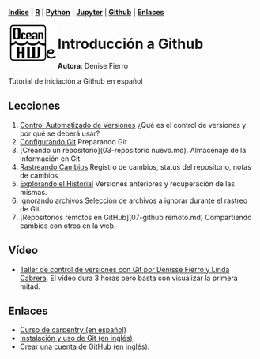 <p align="left">
<strong><a href="../Indice.md">Indice</a></strong>
|
<strong><a href="../Intro a R/R.md">R</a></strong>
|
<strong><a href="../Intro a Python/Python.md">Python</a></strong>
|
<strong><a href="../Intro a Jupyter/Jupyter.md">Jupyter</a></strong>
|
<strong><a href="../Intro a github/Github.md">Github</a></strong>
|
<strong><a href="../enlaces.md">Enlaces</a></strong>
</p>

<img     style="float: left;" src="OHWe.png" width="100"> 

# Introducción a Github
**Autora**: Denise Fierro

Tutorial de iniciación a Github en español


## Lecciones
1. [Control Automatizado de Versiones](01-basico.md) ¿Qué es el control de versiones y por qué se deberá usar? 
2. [Configurando Git](02-configuración.md)  Preparando Git
3. [Creando un repositorio](03-repositorio nuevo.md). Almacenaje de la información en Git 
4. [Rastreando Cambios](04-cambios.md)  Registro de cambios, status del repositorio, notas de cambios 
5. [Explorando el Historial](05-historial.md) Versiones anteriores y recuperación de las mismas. 
6. [Ignorando archivos](06-ignorar.md)  Selección de  archivos a ignorar durante el rastreo de Git. 
7. [Repositorios remotos en GitHub](07-github remoto.md)  Compartiendo cambios con otros en la web. 


## Vídeo
- [Taller de control de versiones con Git por Denisse Fierro y Linda Cabrera](https://youtu.be/zhDGiDqLQxo). El vídeo dura 3 horas pero basta con visualizar la primera mitad.

## Enlaces 
- [Curso de carpentry (en español)](https://swcarpentry.github.io/git-novice-es/)
- [Instalación y uso de Git (en inglés)](https://oceanhackweek.github.io/resources/prep/git.md) 
- [Crear una cuenta de GitHub (en inglés)](https://oceanhackweek.github.io/resources/prep/github.md).







